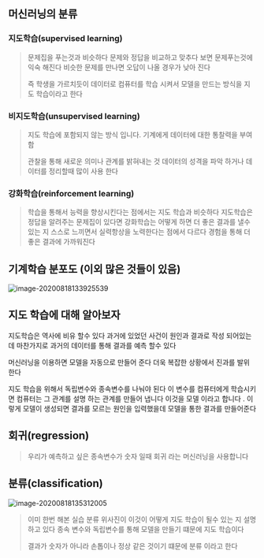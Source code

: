 ## 머신러닝의 분류

### 지도학습(supervised learning)

> 문제집을 푸는것과 비슷하다 문제와 정답을 비교하고 맞추다 보면 문제푸는것에 익숙 해진다 비슷한 문제를 만나면 오답이 나올 경우가 낮아 진다 
>
> 즉 학생을 가르치듯이 데이터로 컴퓨터를 학습 시켜서 모델을 만드는 방식을 지도 학습이라고 한다 

### 비지도학습(unsupervised learning)

> 지도 학습에 포함되지 않는 방식 입니다. 기계에게 데이터에 대한 통찰력을 부여함 
>
> 관찰을 통해 새로운 의미나 관계를 밝혀내는 것 데이터의 성격을 파악 하거나 데이터를  정리할때 많이 사용 한다  

### 강화학습(reinforcement learning)

> 학습을 통해서 능력을 향상시킨다는 점에서는 지도 학습과 비슷하다 지도학습은 정답을 알려주는 문제집이 있다면 강화학습는 어떻게 하면 더 좋은 결과를 낼수 있는 지 스스로 느끼면서 실력항상을 노력한다는 점에서 다르다 경험을 통해 더 좋은 결과에 가까워진다

## 기계학습 분포도 (이외 많은 것들이 있음)

![image-20200818133925539](C:\Users\user\AppData\Roaming\Typora\typora-user-images\image-20200818133925539.png)

## 지도 학습에 대해 알아보자 

지도학습은 역사에 비유 할수 있다 과거에 있었던 사건이 원인과 결과로 작성 되어있는데 마찬가지로 과거의 데이터를 통해 결과를 예측 할수 있다 

머신러닝을 이용하면 모델을 자동으로 만들어 준다 더욱 복잡한 상황에서 진과를 발위 한다 

지도 학습을 위해서 독립변수와 종속변수를 나눠야 된다  이 변수를 컴퓨터에게 학습시키면 컴퓨터는 그 관계를 설명 하는 관계를 만들어 냅니다 이것을 모델 이라고 합니다 . 이렇게 모델이 생성되면 결과를 모르는 원인을 입력했을데 모델을 통한 결과를 만들어준다 

## 회귀(regression)

> 우리가 예측하고 싶은 종속변수가 숫자 일때 회귀 라는 머신러닝을 사용합니다 

## 분류(classification)

![image-20200818135312005](C:\Users\user\AppData\Roaming\Typora\typora-user-images\image-20200818135312005.png)

> 이미 한번 해본 실습 분류 위사진이 이것이 어떻게 지도 학습이 될수 있는 지 설명하고 있다 종속 변수와 독립변수를 통해 모델을 만들기 떄문에 지도 학습이다 
>
> 결과가 숫자가 아니라 손톱이나 정상 같은 것이기 떄문에 분류 이라고 한다 

